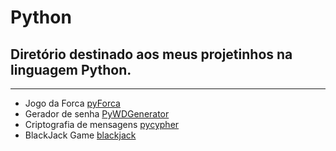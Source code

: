 # Python

## Diretório destinado aos meus projetinhos na linguagem Python.

---

* Jogo da Forca [pyForca](https://github.com/danielns-op/Python/tree/main/Pyforca)
* Gerador de senha [PyWDGenerator](https://github.com/danielns-op/pywdgenerator)
* Criptografia de mensagens [pycypher](https://github.com/danielns-op/Python/tree/main/pycypher)
* BlackJack Game [blackjack](https://github.com/danielns-op/Python/tree/main/blackjack)

